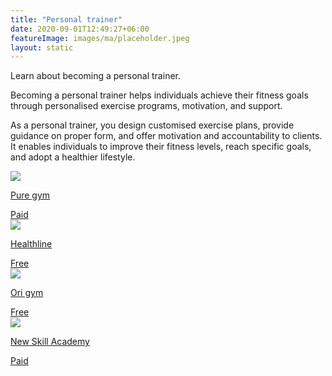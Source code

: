 ```yaml
---
title: "Personal trainer"
date: 2020-09-01T12:49:27+06:00
featureImage: images/ma/placeholder.jpeg
layout: static
---
```


Learn about becoming a personal trainer.

Becoming a personal trainer helps individuals achieve their fitness goals through personalised exercise programs, motivation, and support.

As a personal trainer, you design customised exercise plans, provide guidance on proper form, and offer motivation and accountability to clients. It enables individuals to improve their fitness levels, reach specific goals, and adopt a healthier lifestyle.

<a class="ma-link" href="https://www.puregym.com/landing/becoming-a-personal-trainer/"><div class="ma-card"><div class="ma-icon"><img src ="/images/icon-pound.png"/></div><div class="ma-name"><p>Pure gym</p></div><div class="ma-paid-text"><span>Paid</span></div></div></a><a class="ma-link" href="https://www.healthline.com/health/fitness/benefits-of-personal-training"><div class="ma-card"><div class="ma-icon"><img src ="/images/icon-check.png"/></div><div class="ma-name"><p>Healthline</p></div><div class="ma-paid-text"><span>Free </span></div></div></a><a class="ma-link" href="https://origympersonaltrainercourses.co.uk/blog/should-i-become-a-personal-trainer"><div class="ma-card"><div class="ma-icon"><img src ="/images/icon-check.png"/></div><div class="ma-name"><p>Ori gym</p></div><div class="ma-paid-text"><span>Free </span></div></div></a><a class="ma-link" href="https://www.awin1.com/cread.php?awinmid=31125&awinaffid=1198638&ued=https%3A%2F%2Fnewskillsacademy.com%2F"><div class="ma-card"><div class="ma-icon"><img src ="/images/icon-pound.png"/></div><div class="ma-name"><p>New Skill Academy</p></div><div class="ma-paid-text"><span>Paid</span></div></div></a>  

<br/><br/>







